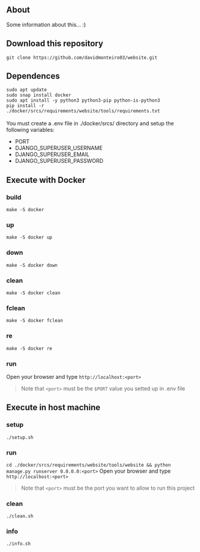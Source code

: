 ## About
<p>Some information about this... :)</p>

## Download this repository
```git clone https://github.com/davidmonteiro03/website.git```

## Dependences
```sudo apt update```<br>
```sudo snap install docker```<br>
```sudo apt install -y python3 python3-pip python-is-python3```<br>
```pip install -r ./docker/srcs/requirements/website/tools/requirements.txt```<br><br>
You must create a .env file in ./docker/srcs/ directory and setup the following variables:
- PORT
- DJANGO_SUPERUSER_USERNAME
- DJANGO_SUPERUSER_EMAIL
- DJANGO_SUPERUSER_PASSWORD

## Execute with Docker
### build
```make -S docker```
### up
```make -S docker up```
### down
```make -S docker down```
### clean
```make -S docker clean```
### fclean
```make -S docker fclean```
### re
```make -S docker re```
### run
Open your browser and type ```http://localhost:<port>```
> Note that ```<port>``` must be the ```$PORT``` value you setted up in .env file

## Execute in host machine
### setup
```./setup.sh```
### run
```cd ./docker/srcs/requirements/website/tools/website && python manage.py runserver 0.0.0.0:<port>```
Open your browser and type ```http://localhost:<port>```
> Note that ```<port>``` must be the port you want to allow to run this project
### clean
```./clean.sh```
### info
```./info.sh```
